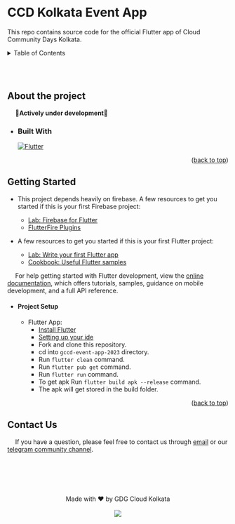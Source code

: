 <a name="readme-top"></a>
 
<!--
<p align="center">
  <img width="100" height="100" src="https://raw.githubusercontent.com/gdgcloudkol/ccd2022-app/main/android/app/src/main/res/mipmap-xxhdpi/ic_launcher.png">
</p>
-->

<br>

# CCD Kolkata Event App

This repo contains source code for the official Flutter app of Cloud Community Days Kolkata.

<!-- TABLE OF CONTENTS -->
<details>
  <summary>Table of Contents</summary>
  <ol>
    <br>
    <li>
      <a href="#about-the-project">About The Project</a>
      <ul>
        <li><a href="#built-with">Built With</a></li>
        <!--
        <li><a href="#screenshots">Screenshots</a></li>
        <li><a href="#doc">Documentation</a></li>
        <li><a href="#features">Features</a></li>
        -->
      </ul>
    </li>
    <li>
      <a href="#getting-started">Getting Started</a>
      <ul>
        <li><a href="#project-setup">Project Setup</a></li>
        <li><a href="#how-to-contribute">How to contribute</a></li>
      </ul>
    </li>
    <!-- <li><a href="#roadmap">Roadmap</a></li> -->
    <li><a href="#contact-us">Contact</a></li>
    <!-- <li><a href="#acknowledgments">Acknowledgments</a></li> -->
  </ol>
</details>

<br><br>

## About the project

&emsp; :construction:**Actively under development**:construction:

- ### Built With

  [![Flutter][flutter-image]][flutter-url] &emsp; 

<!--
- <details>
  <summary id="screenshots"><b>Screenshots :iphone: </b></summary>
  <br>

  <img width = "200" height = "400" src="https://raw.githubusercontent.com/gdgcloudkol/ccd2022-app/main/data/Screenshots/Google%20Pixel%204%20XL%20Screenshot%201.png">
  &nbsp;
  <img width = "200" height = "400" src="https://raw.githubusercontent.com/gdgcloudkol/ccd2022-app/main/data/Screenshots/Google%20Pixel%204%20XL%20Screenshot%202.png">
  &nbsp;
  <img width = "200" height = "400" src="https://raw.githubusercontent.com/gdgcloudkol/ccd2022-app/main/data/Screenshots/Google%20Pixel%204%20XL%20Screenshot%203.png">
  &nbsp;
  <img width = "200" height = "400" src="https://raw.githubusercontent.com/gdgcloudkol/ccd2022-app/main/data/Screenshots/Google%20Pixel%204%20XL%20Screenshot%204.png">

</details>
-->
<!--
- #### <p id = "doc"> Documentation :notebook: </p>

    * This project uses [Effective Dart Principles]() for documentation
    * Run `dart doc .` from root of project directory to generate documentation webpage.

- #### Features

    * Sessionize Api Integrated for speakers profile and schedule management
    * Support for multiple sessions in same timeslot
    * Self Hosted using Firebase
    * FCM for notification
    * Built using [Provider Architecture](https://pub.dev/packages/provider) for clean state management
    * Google Auth for User Authentication
    * Custom user management logic using Firestore
    * Data caching for optimised network calls
    * Ticket application and view
    * Dashboard Screen (**Bonus : Refer & Earn Logic Integrated**)
    * Profile Screen for event participants
    * Dynamic Partners Screen Using GitHub Hosted Json
    * Fluid animations
    * Custom Navigation Stack
    * Modern, Material UI (we all love this!)
    * Heavyily documented code (who doesn't like clean code)
    -->

<p align="right">(<a href="#readme-top">back to top</a>)</p>

## Getting Started

- This project depends heavily on firebase. A few resources to get you started if this is your first Firebase project:

    * [Lab: Firebase for Flutter](https://firebase.google.com/codelabs/firebase-get-to-know-flutter#0)
    * [FlutterFire Plugins](https://firebase.flutter.dev/)

- A few resources to get you started if this is your first Flutter project:

    * [Lab: Write your first Flutter app](https://docs.flutter.dev/get-started/codelab)
    * [Cookbook: Useful Flutter samples](https://docs.flutter.dev/cookbook)

&emsp; For help getting started with Flutter development, view the
[online documentation](https://docs.flutter.dev/), which offers tutorials,
samples, guidance on mobile development, and a full API reference.

- #### Project Setup

    * Flutter App:
        * [Install Flutter](https://docs.flutter.dev/get-started/install)
        * [Setting up your ide](https://flutter.io/ide-setup/)
        * Fork and clone this repository.
        * cd into `gccd-event-app-2023` directory.
        * Run `flutter clean` command.
        * Run `flutter pub get` command.
        * Run `flutter run` command.
        * To get apk Run `flutter build apk --release` command.
        * The apk will get stored in the build folder.
<!--
    * Firebase:
        * Create a firebase project
        * Add android app with your package name in firebase console.
        * Enable Google Auth from `Authentication` menu in Firebase.
        * Generate `SHA-1 key hash` for your debug keystore from your pc. This needs to be added to `SHA certificate fingerprints` section under your android app in `Firebase project settings`. Without this step **Google login** won't work.
        * Enable ***Cloud Firestore***
            * Recommended rules for Firestore

                ```JS
                  rules_version = '2';
                  service cloud.firestore {
                    match /databases/{database}/documents {
      
                     match /tickets/{ticket} {
                      allow read : if request.auth != null;
                      allow write: if false;
                     }
      
                    match /{document=**} {
                      allow read, write: if request.auth != null;
                    }
      
                  }
                 }
               ```

            * Recommended Rules for Cloud Storage

                ```JS
                  rules_version = '2';
                  service firebase.storage {
                    match /b/{bucket}/o {
                      match /{allPaths=**} {
                        allow read: if true;
                        allow write: if false;
                        allow create: if false;
                        allow update: if false;
                      }
                    }
                  }
                ```

        * Enable ***Cloud Storage***
        * Download `google_services.json` from `Console` -> `Project Settings`. File is present in app section. SDK instructions found in the same page
        * (Optional) Enable ***Cloud Messaging*** from Firebase Console if you wan't notifications to work in your app
        * (Optional) If released to play store get `SHA-1 key hash` from playstore and upload them to firebase, otherwise google sign in won't work in play store app.

        -->
<!--
* #### How to Contribute?

  Check [Contributing.md](https://github.com/gdgcloudkol/ccd2022-app/blob/main/CONTRIBUTING.md) for guidelines on contributing to this repo.
-->
<p align="right">(<a href="#readme-top">back to top</a>)</p>

## Contact Us

&emsp; If you have a question, please feel free to contact us through [email](mailto:gdgcloudkol@gmail.com) or our [telegram community channel](https://telegram.me/gdgcloudkol).

<br><br><br><br>

<p align="center">
  Made with ❤️ by GDG Cloud Kolkata
  <br><br>
  <a href="https://opensource.org/licenses/MIT"> <img src="https://img.shields.io/badge/License-MIT-yellow.svg?style=plastic" /> </a>
</p>






<!-- MARKDOWN LINKS & IMAGES -->
<!-- https://www.markdownguide.org/basic-syntax/#reference-style-links -->
[flutter-image]: https://img.shields.io/badge/Flutter-%2302569B.svg?style=plastic&logo=Flutter&logoColor=5cc8f8
[flutter-url]: https://flutter.dev
[firebase-image]: https://img.shields.io/badge/firebase-%23039BE5.svg?style=plastic&logo=firebase
[firebase-url]: https://firebase.com/